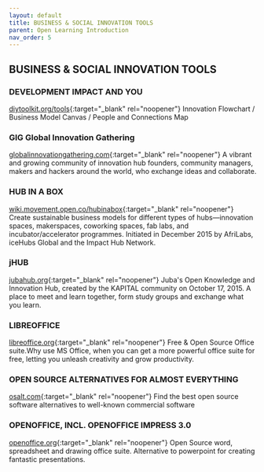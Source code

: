 ```yaml
---
layout: default
title: BUSINESS & SOCIAL INNOVATION TOOLS
parent: Open Learning Introduction
nav_order: 5
---
```


## BUSINESS & SOCIAL INNOVATION TOOLS

### DEVELOPMENT IMPACT AND YOU
[diytoolkit.org/tools](http://diytoolkit.org/tools/){:target="_blank" rel="noopener"}
Innovation Flowchart / Business Model Canvas / People and Connections Map

### GIG Global Innovation Gathering
[globalinnovationgathering.com](http://www.globalinnovationgathering.com/){:target="_blank" rel="noopener"}
A vibrant and growing community of innovation hub founders, community managers, makers and hackers around the world, who exchange ideas and collaborate.

### HUB IN A BOX
[wiki.movement.open.co/hubinabox](http://wiki.movement.open.co/hubinabox/){:target="_blank" rel="noopener"}
Create sustainable business models for different types of hubs—innovation spaces, makerspaces, coworking spaces, fab labs, and incubator/accelerator programmes. Initiated in December 2015 by AfriLabs, iceHubs Global and the Impact Hub Network.

### jHUB
[jubahub.org](http://jubahub.org/){:target="_blank" rel="noopener"}
Juba's Open Knowledge and Innovation Hub, created by the KAPITAL community on October 17, 2015. A place to meet and learn together, form study groups and exchange what you learn.

### LIBREOFFICE
[libreoffice.org](https://www.libreoffice.org/){:target="_blank" rel="noopener"}
Free & Open Source Office suite.Why use MS Office, when you can get a more powerful office suite for free, letting you unleash creativity and grow productivity.  

### OPEN SOURCE ALTERNATIVES FOR ALMOST EVERYTHING
[osalt.com](http://www.osalt.com/){:target="_blank" rel="noopener"}
Find the best open source software alternatives to well-known commercial software

### OPENOFFICE, INCL. OPENOFFICE IMPRESS 3.0
[openoffice.org](https://www.openoffice.org/){:target="_blank" rel="noopener"}
Open Source word, spreadsheet and drawing office suite. Alternative to powerpoint for creating fantastic presentations.
